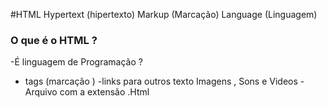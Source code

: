 #HTML
Hypertext (hipertexto)
Markup (Marcação)
Language (Linguagem)

### O que é o HTML ?

-É linguagem de Programação ?

- tags (marcação )
  -links para outros texto
  Imagens , Sons e Videos
  -Arquivo com a extensão .Html

